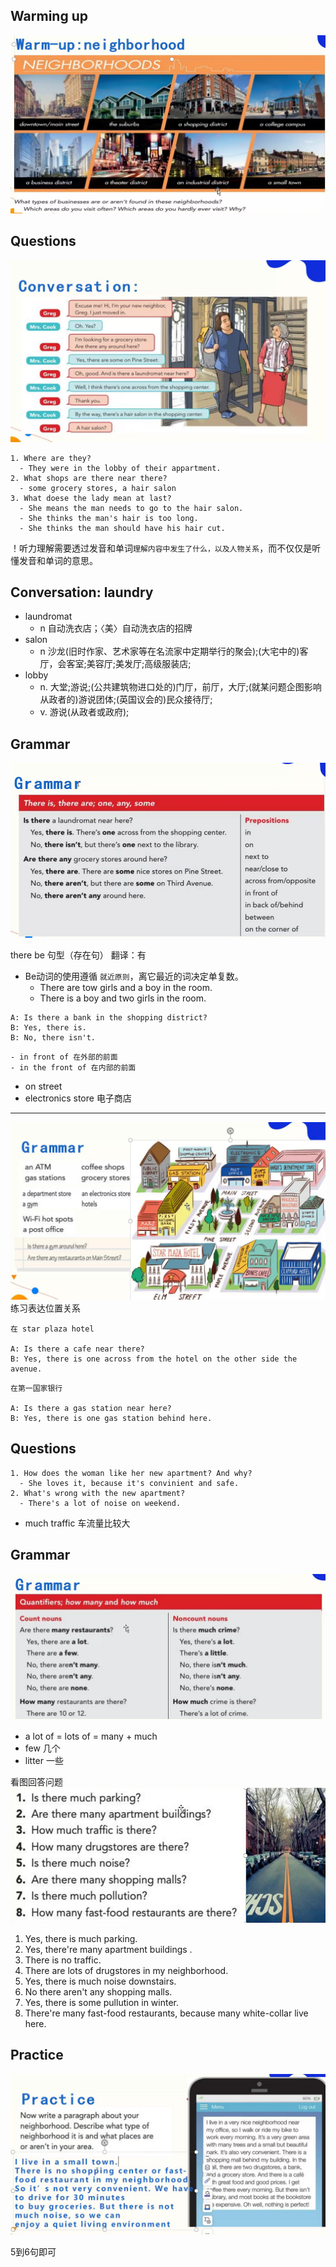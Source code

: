 ## Warming up
![](1.png)
## Questions

![](./2png.png)
```
1. Where are they?
  - They were in the lobby of their appartment.
2. What shops are there near there?
  - some grocery stores, a hair salon
3. What doese the lady mean at last?
  - She means the man needs to go to the hair salon.
  - She thinks the man's hair is too long.
  - She thinks the man should have his hair cut.
```

！听力理解需要透过发音和单词`理解内容中发生了什么，以及人物关系`，而不仅仅是听懂发音和单词的意思。

## Conversation: laundry
- laundromat 
   - n 自动洗衣店；〈美〉自动洗衣店的招牌
- salon
  - n 沙龙(旧时作家、艺术家等在名流家中定期举行的聚会);(大宅中的)客厅，会客室;美容厅;美发厅;高级服装店;
- lobby
  - n. 大堂;游说;(公共建筑物进口处的)门厅，前厅，大厅;(就某问题企图影响从政者的)游说团体;(英国议会的)民众接待厅;
  - v. 游说(从政者或政府);

## Grammar
![](./3.png)

there be 句型（存在句）
翻译：有
- Be动词的使用遵循 `就近原则`，离它最近的词决定单复数。
  - There are tow girls and a boy in the room.
  - There is a boy and two girls in the room.


```
A: Is there a bank in the shopping district?
B: Yes, there is.
B: No, there isn't.
```

```
- in front of 在外部的前面
- in the front of 在内部的前面
```

- on street 
- electronics store 电子商店
---
![](./4.png)
练习表达位置关系
```
在 star plaza hotel

A: Is there a cafe near there?
B: Yes, there is one across from the hotel on the other side the avenue.
```
```
在第一国家银行

A: Is there a gas station near here?
B: Yes, there is one gas station behind here.
```

## Questions
```
1. How does the woman like her new apartment? And why?
  - She loves it, because it's convinient and safe.
2. What's wrong with the new apartment?
  - There's a lot of noise on weekend. 
```
- much traffic 车流量比较大

## Grammar
![](./5.png)
- a lot of = lots of  = many + much
- few 几个
- litter 一些

看图回答问题
![](6.png)

1. Yes, there is much parking.
2. Yes, there're many apartment buildings .
3. There is no traffic.
4. There are lots of drugstores in my neighborhood.
5. Yes, there is much noise downstairs.
6. No there aren't any shopping malls.
7. Yes, there is some pullution in winter.
8. There're many fast-food restaurants, because many white-collar live here.

## Practice
![](7.png)

5到6句即可